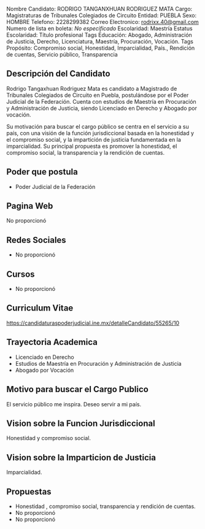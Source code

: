 Nombre Candidato: RODRIGO TANGANXHUAN RODRIGUEZ MATA
Cargo: Magistraturas de Tribunales Colegiados de Circuito
Entidad: PUEBLA
Sexo: HOMBRE
Telefono: 2228299382
Correo Electronico: rodrixx.40@gmail.com
Numero de lista en boleta: *No especificado*
Escolaridad: Maestría
Estatus Escolaridad: Título profesional
Tags Educación: Abogado, Administración de Justicia, Derecho, Licenciatura, Maestría, Procuración, Vocación.
Tags Propósito: Compromiso social, Honestidad, Imparcialidad, País., Rendición de cuentas, Servicio público, Transparencia


## Descripción del Candidato 

Rodrigo Tangaxhuan Rodriguez Mata es candidato a Magistrado de Tribunales Colegiados de Circuito en Puebla, postulándose por el Poder Judicial de la Federación. Cuenta con estudios de Maestría en Procuración y Administración de Justicia, siendo Licenciado en Derecho y Abogado por vocación.

Su motivación para buscar el cargo público se centra en el servicio a su país, con una visión de la función jurisdiccional basada en la honestidad y el compromiso social, y la impartición de justicia fundamentada en la imparcialidad. Su principal propuesta es promover la honestidad, el compromiso social, la transparencia y la rendición de cuentas.


## Poder que postula

- Poder Judicial de la Federación


## Pagina Web

No proporcionó


## Redes Sociales

- No proporcionó


## Cursos

- No proporcionó


## Curriculum Vitae

https://candidaturaspoderjudicial.ine.mx/detalleCandidato/55265/10


## Trayectoria Academica

- Licenciado en Derecho
- Estudios de Maestría en Procuración y Administración de Justicia
- Abogado por Vocación


## Motivo para buscar el Cargo Publico

El servicio público me inspira. Deseo servir a mi país.


## Vision sobre la Funcion Jurisdiccional

Honestidad y compromiso social.


## Vision sobre la Imparticion de Justicia

Imparcialidad.


## Propuestas

- Honestidad , compromiso social, transparencia y rendición de cuentas.
- No proporcionó
- No proporcionó

